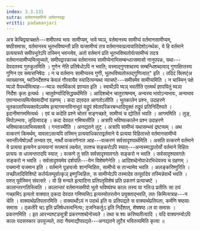 ```yaml
---
index: 3.3.131
sutra: वर्तमानसामीप्ये वर्तमानवद्वा
vritti: padamanjari
---
```


 अत्र केचिद्व्याचक्षते---शमीपस्य भावः सामीप्यम्, भावे ष्यञ्, वर्तमानस्य सामीप्यं वर्तमानसामीप्यम्, षष्ठीसमासः, वर्तमानस्य भूतभविष्यन्तौ प्रति यत्सामीप्यं तत्र वर्तमानवत्प्रत्ययातिदेशोऽनर्थकः, ये हि वर्तमाने प्रत्ययास्ते समीपभूतेऽपि तस्मिन् भवन्त्येव, अतो वर्तमानं प्रति भूतभविष्यतोर्यत्सामीप्यं तदत्र वर्तमानसामीप्यमित्युच्यते, समीपद्वारकाच्च वर्तमानस्य सामीप्येनाभिसम्बन्धात्समासो नानुपपन्नः, यथा---देवदतस्य गुरुकुलमिति । गुणेन नेति प्रतिषेधोऽपि न भवति; यस्माद्गुणशब्दस्य सम्बन्धिशब्दत्वाद् गुणाक्षिप्तस्य गुणिन एव समासनिषेदः । न च वर्तमानः सामीप्यस्य गुणी, भूतभविष्यतोस्तद्गुणित्वात्" इति । तदिदं क्लिष्ट्ंअ व्याख्यानम्, ष्यञ्निर्देशश्च केवलं गौरवायैव स्यादित्यन्यथा व्याचष्टे---समीपमेव सामीप्यमिति । न चास्मिन् पक्षे ष्यञो वैयर्थ्यमित्याह---ष्यञः स्वार्थिकत्वं ज्ञाप्यत इति । स्वार्थेऽपि ष्यञ् भवतीति एतमर्थं ज्ञापयितुं ष्यञा निर्देशः कृतः इत्यर्थः । चातुर्वर्ण्यादिसिद्ध्यर्थमिति । आदिशब्देन चातुराश्रम्यम्, अन्यस्य भावोऽन्यभावः, अन्यभाव एवान्यभाव्यमित्येवमादीनां ग्रहणम् । कदा दएवदत आगतोऽसीति । भूतकालेन प्रश्नः, उदाहरणे भूतकालाभिव्यक्तयेऽयमेष इत्यागमनाविनाभूतं यद्रूपं श्वेतपरिकरबन्धादियुक्तं तद्रूपं प्रतिनिर्दिश्यते । इदानीमागममित्यर्थः । एवं च कदेति प्रश्ने चोतरं सङ्गच्छते, सामीप्यं च द्योतितं भवति । आगममिति । लुङ्, मिपोऽम्भावः, लृदित्वादङ् । कदा देवदत गमिष्यसीति । अत्रापि भविष्यत्कालेन प्रश्न उदाहरणे भविष्यत्कालाभिव्यक्तये । गन्तास्मीति । अनद्यतने लुट् । अत्रापि सामीप्यं यथासम्भवं द्रष्टव्यम् । अथ वत्करणं किमर्थम्, यावताऽसत्यपि तस्मिन् प्रत्ययाधिकाराद्वर्तमाने ये प्रत्यया विहितास्ते वर्तमानसामीप्ये भवन्तीत्येषोऽर्थो लभ्यत एव, नार्थो वत्करणेनात आह---वत्करणं सर्वसादृश्यार्थमिति । असति वत्करणे वर्तमाने ये प्रत्यया इत्यनेन प्रत्ययानां रूपमात्रं लक्ष्येत, ततश्च सङ्करोऽपि स्यात्---अन्यस्माद्धातोर्यो वर्तमाने विहितः प्रत्ययः स धात्वन्तरादपि स्यात् । वत्कणे तु सति सर्वसादृश्यावगतेः सङ्करो न भवति । सर्वसादृश्यावगतेः सङ्करो न भवति । सर्वसादृश्यमेव दर्शयति---येन विशेषणेनेति । आदिशब्देनोपाधेरभिधेयस्य च ग्रहणम् । पचमानो यजमान इति । वर्तमाने पूङ्यजोः शानन्विहितः, सामीप्ये स ताभ्यामेव भवति । अलङ्करिष्णुरिति । तच्छीलादिविशिष्टे कर्तर्यलम्पूर्वात्कृञ् इष्णुज्विहितः, स सामीप्येऽपि तस्मादेव तत्पूर्वादेव तस्मिन्नेवार्थे भवति । परुत् पूर्वस्मिन् संवत्सरे । यो हि मन्यते इत्यादिना प्रतिपतृविशेषं प्रति प्रकरणं प्रत्याचष्टे । कालान्तरगतिस्त्विति । कालान्तरं वर्तमानसमीपो भूतो भविष्यंश्च कालः तस्य या गतिःउ प्रतीतिः सा ठयं गच्छामिऽ इत्यतो वाक्यात् ठ्कदा देवदत गमिष्यसिऽ इत्यस्योतरत्वेन प्रयुक्ताद्भवति, ततः किमित्यत्राह---न चेति । वाक्यार्थप्रतिपतारमिति । वाक्यार्थोऽयं न पदार्थ इति यः प्रतिपद्यते स वाक्यार्थप्रतिपता, कर्मणि षष्ठयाः समासः । ठ्कर्तरि चऽ इति प्रतिषेधस्त्वनित्यः; ठ्जनिकर्तुःऽ इति निर्देशात्, शेषषष्ठ।ल वा समासः । प्रकरणमिति । इत आरभ्याष्टडसूत्री प्रकरणशब्देनोच्यते । तथा च श्वः करिष्यतीत्यादि । यदि वाक्यगम्योऽपि कालः पदसस्कार उपयुज्यते, तदा नैवमाद्यौपपद्यते---अनद्यतने लुटैव भवितव्यमिति कृत्वा ॥